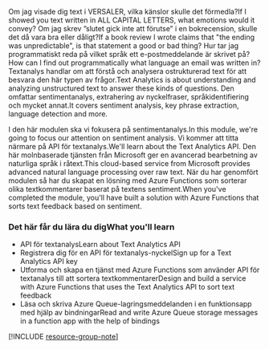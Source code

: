 <span data-ttu-id="07f12-101">Om jag visade dig text i VERSALER, vilka känslor skulle det förmedla?</span><span class="sxs-lookup"><span data-stu-id="07f12-101">If I showed you text written in ALL CAPITAL LETTERS, what emotions would it convey?</span></span> <span data-ttu-id="07f12-102">Om jag skrev ”slutet gick inte att förutse” i en bokrecension, skulle det då vara bra eller dåligt?</span><span class="sxs-lookup"><span data-stu-id="07f12-102">If a book review I wrote claims that "the ending was unpredictable", is that statement a good or bad thing?</span></span> <span data-ttu-id="07f12-103">Hur tar jag programmatiskt reda på vilket språk ett e-postmeddelande är skrivet på?</span><span class="sxs-lookup"><span data-stu-id="07f12-103">How can I find out programmatically what language an email was written in?</span></span> <span data-ttu-id="07f12-104">Textanalys handlar om att förstå och analysera ostrukturerad text för att besvara den här typen av frågor.</span><span class="sxs-lookup"><span data-stu-id="07f12-104">Text Analytics is about understanding and analyzing unstructured text to answer these kinds of questions.</span></span> <span data-ttu-id="07f12-105">Den omfattar sentimentanalys, extrahering av nyckelfraser, språkidentifiering och mycket annat.</span><span class="sxs-lookup"><span data-stu-id="07f12-105">It covers sentiment analysis, key phrase extraction, language detection and more.</span></span>  

 <span data-ttu-id="07f12-106">I den här modulen ska vi fokusera på sentimentanalys.</span><span class="sxs-lookup"><span data-stu-id="07f12-106">In this module, we're going to focus our attention on sentiment analysis.</span></span> <span data-ttu-id="07f12-107">Vi kommer att titta närmare på API för textanalys.</span><span class="sxs-lookup"><span data-stu-id="07f12-107">We'll learn about the Text Analytics API.</span></span> <span data-ttu-id="07f12-108">Den här molnbaserade tjänsten från Microsoft ger en avancerad bearbetning av naturliga språk i råtext.</span><span class="sxs-lookup"><span data-stu-id="07f12-108">This cloud-based service from Microsoft provides advanced natural language processing over raw text.</span></span> <span data-ttu-id="07f12-109">När du har genomfört modulen så har du skapat en lösning med Azure Functions som sorterar olika textkommentarer baserat på textens sentiment.</span><span class="sxs-lookup"><span data-stu-id="07f12-109">When you've completed the module, you'll have built a solution with Azure Functions that sorts text feedback based on sentiment.</span></span>

### <a name="what-youll-learn"></a><span data-ttu-id="07f12-110">Det här får du lära du dig</span><span class="sxs-lookup"><span data-stu-id="07f12-110">What you'll learn</span></span>

- <span data-ttu-id="07f12-111">API för textanalys</span><span class="sxs-lookup"><span data-stu-id="07f12-111">Learn about Text Analytics API</span></span>
- <span data-ttu-id="07f12-112">Registrera dig för en API för textanalys-nyckel</span><span class="sxs-lookup"><span data-stu-id="07f12-112">Sign up for a Text Analytics API key</span></span>
- <span data-ttu-id="07f12-113">Utforma och skapa en tjänst med Azure Functions som använder API för textanalys till att sortera textkommentarer</span><span class="sxs-lookup"><span data-stu-id="07f12-113">Design and build a service with Azure Functions that uses the Text Analytics API to sort text feedback</span></span>
- <span data-ttu-id="07f12-114">Läsa och skriva Azure Queue-lagringsmeddelanden i en funktionsapp med hjälp av bindningar</span><span class="sxs-lookup"><span data-stu-id="07f12-114">Read and write Azure Queue storage messages in a function app with the help of bindings</span></span>


[!INCLUDE [resource-group-note](./rg-notice.md)]